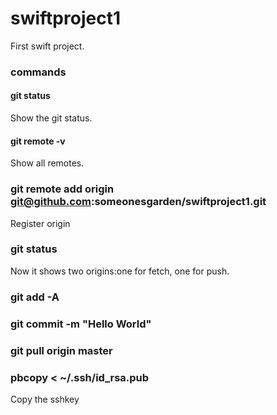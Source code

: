 # swiftproject1
First swift project.

### commands
#### git status
Show the git status.

#### git remote -v 
Show all remotes.

### git remote add origin git@github.com:someonesgarden/swiftproject1.git
Register origin 

### git status
Now it shows two origins:one for fetch, one for push.

### git add -A
### git commit -m "Hello World"
### git pull origin master

### pbcopy < ~/.ssh/id_rsa.pub
Copy the sshkey
